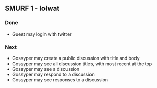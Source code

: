 ## SMURF 1 - lolwat

### Done
* Guest may login with twitter

### Next
* Gossyper may create a public discussion with title and body
* Gossyper may see all discussion titles, with most recent at the
  top
* Gossyper may see a discussion
* Gossyper may respond to a discussion
* Gossyper may see responses to a discussion
